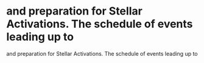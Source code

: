# and preparation for Stellar Activations. The schedule of events leading up to

and preparation for Stellar Activations. The schedule of events leading up to